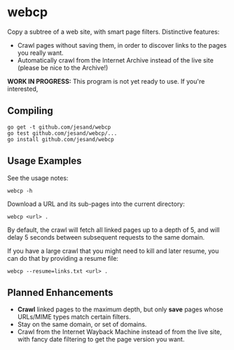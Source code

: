 webcp
=====

Copy a subtree of a web site, with smart page filters. Distinctive features:

- Crawl pages without saving them, in order to discover links to the pages you really want.
- Automatically crawl from the Internet Archive instead of the live site (please be nice to the Archive!)

__WORK IN PROGRESS:__ This program is not yet ready to use. If you're interested, 

Compiling
---------

    go get -t github.com/jesand/webcp
    go test github.com/jesand/webcp/...
    go install github.com/jesand/webcp

Usage Examples
--------------

See the usage notes:

    webcp -h

Download a URL and its sub-pages into the current directory:

    webcp <url> .

By default, the crawl will fetch all linked pages up to a depth of 5, and will delay 5 seconds between subsequent requests to the same domain.

If you have a large crawl that you might need to kill and later resume, you can do that by providing a resume file:

    webcp --resume=links.txt <url> .

Planned Enhancements
--------------------

- __Crawl__ linked pages to the maximum depth, but only __save__ pages whose URLs/MIME types match certain filters.
- Stay on the same domain, or set of domains.
- Crawl from the Internet Wayback Machine instead of from the live site, with fancy date filtering to get the page version you want.
